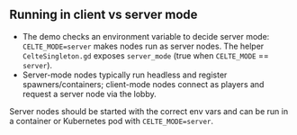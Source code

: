 ## Running in client vs server mode

- The demo checks an environment variable to decide server mode: `CELTE_MODE=server` makes nodes run as server nodes. The helper `CelteSingleton.gd` exposes `server_mode` (true when `CELTE_MODE` == `server`).
- Server-mode nodes typically run headless and register spawners/containers; client-mode nodes connect as players and request a server node via the lobby.

Server nodes should be started with the correct env vars and can be run in a container or Kubernetes pod with `CELTE_MODE=server`.
